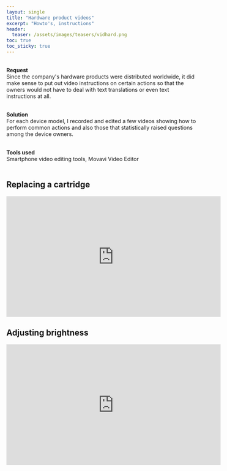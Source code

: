 ```yaml
---
layout: single
title: "Hardware product videos"
excerpt: "Howto's, instructions"
header:
  teaser: /assets/images/teasers/vidhard.png
toc: true
toc_sticky: true
---
```


<div class="sampleinfo">

  <br>
  <strong>Request</strong><br>
  Since the company's hardware products were distributed worldwide, it did make sense to put out video instructions on certain actions so that the owners would not have to deal with text translations or even text instructions at all.<br><br>
  
  <strong>Solution</strong><br>
  For each device model, I recorded and edited a few videos showing how to perform common actions and also those that statistically raised questions among the device owners.<br><br>

  <strong>Tools used</strong><br>
  Smartphone video editing tools, Movavi Video Editor<br> 
  &nbsp;

</div>

## Replacing a cartridge

<!-- Video on a common action for a certain device model (all of them had cartridges yet they weren't the same). -->

<iframe width="560" height="315" src="https://www.youtube.com/embed/0ZEfxcWZUjE" title="YouTube video player" frameborder="0" allow="accelerometer; autoplay; clipboard-write; encrypted-media; gyroscope; picture-in-picture" allowfullscreen></iframe>

<br>

## Adjusting brightness

<!-- Video on certain option for this device model only (other models' controls were different). -->

<iframe width="560" height="315" src="https://www.youtube.com/embed/hGOw9nStorI" title="YouTube video player" frameborder="0" allow="accelerometer; autoplay; clipboard-write; encrypted-media; gyroscope; picture-in-picture" allowfullscreen></iframe>